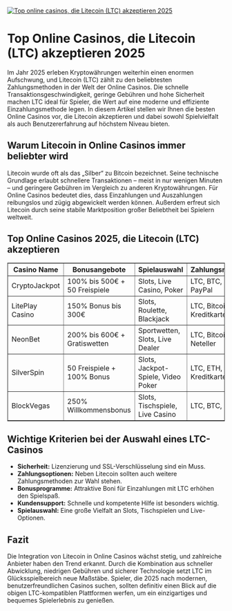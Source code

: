 [![Top online casinos, die Litecoin (LTC) akzeptieren 2025](https://123-caf.pages.dev/gitsignup.png)](https://vrmoo.ru/Bt82HjjY)

<h1>Top Online Casinos, die Litecoin (LTC) akzeptieren 2025</h1>  <p>Im Jahr 2025 erleben Kryptowährungen weiterhin einen enormen Aufschwung, und Litecoin (LTC) zählt zu den beliebtesten Zahlungsmethoden in der Welt der Online Casinos. Die schnelle Transaktionsgeschwindigkeit, geringe Gebühren und hohe Sicherheit machen LTC ideal für Spieler, die Wert auf eine moderne und effiziente Einzahlungsmethode legen. In diesem Artikel stellen wir Ihnen die besten Online Casinos vor, die Litecoin akzeptieren und dabei sowohl Spielvielfalt als auch Benutzererfahrung auf höchstem Niveau bieten.</p>  <h2>Warum Litecoin in Online Casinos immer beliebter wird</h2>  <p>Litecoin wurde oft als das „Silber“ zu Bitcoin bezeichnet. Seine technische Grundlage erlaubt schnellere Transaktionen – meist in nur wenigen Minuten – und geringere Gebühren im Vergleich zu anderen Kryptowährungen. Für Online Casinos bedeutet dies, dass Einzahlungen und Auszahlungen reibungslos und zügig abgewickelt werden können. Außerdem erfreut sich Litecoin durch seine stabile Marktposition großer Beliebtheit bei Spielern weltweit.</p>  <h2>Top Online Casinos 2025, die Litecoin (LTC) akzeptieren</h2>  <table border="1" cellpadding="8" cellspacing="0">   <thead>     <tr>       <th>Casino Name</th>       <th>Bonusangebote</th>       <th>Spielauswahl</th>       <th>Zahlungsmethoden</th>       <th>Kundensupport</th>     </tr>   </thead>   <tbody>     <tr>       <td>CryptoJackpot</td>       <td>100% bis 500€ + 50 Freispiele</td>       <td>Slots, Live Casino, Poker</td>       <td>LTC, BTC, ETH, PayPal</td>       <td>24/7 Live-Chat, Email</td>     </tr>     <tr>       <td>LitePlay Casino</td>       <td>150% Bonus bis 300€</td>       <td>Slots, Roulette, Blackjack</td>       <td>LTC, Bitcoin, Kreditkarte</td>       <td>Mehrsprachiger Live-Support</td>     </tr>     <tr>       <td>NeonBet</td>       <td>200% bis 600€ + Gratiswetten</td>       <td>Sportwetten, Slots, Live Dealer</td>       <td>LTC, Bitcoin, Neteller</td>       <td>Telefon, Live-Chat</td>     </tr>     <tr>       <td>SilverSpin</td>       <td>50 Freispiele + 100% Bonus</td>       <td>Slots, Jackpot-Spiele, Video Poker</td>       <td>LTC, ETH, Kreditkarten</td>       <td>24/7 Chat, FAQ</td>     </tr>     <tr>       <td>BlockVegas</td>       <td>250% Willkommensbonus</td>       <td>Slots, Tischspiele, Live Casino</td>       <td>LTC, BTC, USDT</td>       <td>Email-Support, Live-Chat</td>     </tr>   </tbody> </table>  <h2>Wichtige Kriterien bei der Auswahl eines LTC-Casinos</h2>  <ul>   <li><strong>Sicherheit:</strong> Lizenzierung und SSL-Verschlüsselung sind ein Muss.</li>   <li><strong>Zahlungsoptionen:</strong> Neben Litecoin sollten auch weitere Zahlungsmethoden zur Wahl stehen.</li>   <li><strong>Bonusprogramme:</strong> Attraktive Boni für Einzahlungen mit LTC erhöhen den Spielspaß.</li>   <li><strong>Kundensupport:</strong> Schnelle und kompetente Hilfe ist besonders wichtig.</li>   <li><strong>Spielauswahl:</strong> Eine große Vielfalt an Slots, Tischspielen und Live-Optionen.</li> </ul>  <h2>Fazit</h2>  <p>Die Integration von Litecoin in Online Casinos wächst stetig, und zahlreiche Anbieter haben den Trend erkannt. Durch die Kombination aus schneller Abwicklung, niedrigen Gebühren und sicherer Technologie setzt LTC im Glücksspielbereich neue Maßstäbe. Spieler, die 2025 nach modernen, benutzerfreundlichen Casinos suchen, sollten definitiv einen Blick auf die obigen LTC-kompatiblen Plattformen werfen, um ein einzigartiges und bequemes Spielerlebnis zu genießen.</p>